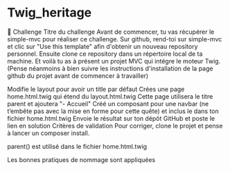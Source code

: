 # Twig_heritage

💪 Challenge
Titre du challenge
Avant de commencer, tu vas récupérer le simple-mvc pour réaliser ce challenge.
Sur github, rend-toi sur simple-mvc et clic sur "Use this template" afin d'obtenir un nouveau repository personnel.
Ensuite clone ce repository dans un répertoire local de ta machine.
Et voilà tu as à présent un projet MVC qui intégre le moteur Twig.
(Pense néanmoins à bien suivre les instructions d'installation de la page github du projet avant de commencer à travailler)

Modifie le layout pour avoir un title par défaut
Crées une page home.html.twig qui étend du layout.html.twig
Cette page utilisera le titre parent et ajoutera "- Accueil"
Créé un composant pour une navbar (ne t’embête pas avec la mise en forme pour cette quête) et inclus le dans ton fichier home.html.twig
Envoie le résultat sur ton dépôt GitHub et poste le lien en solution
Critères de validation
Pour corriger, clone le projet et pense à lancer un composer install.

parent() est utilisé dans le fichier home.html.twig

Les bonnes pratiques de nommage sont appliquées
